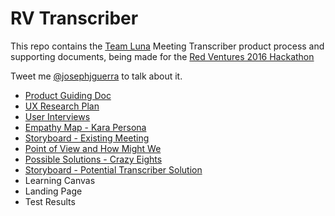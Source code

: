 # RV Transcriber

This repo contains the [Team Luna](http://teamluna.co/) Meeting Transcriber product process and supporting documents, being made for the [Red Ventures 2016 Hackathon](https://www.redventures.com/hackathon/)

Tweet me [@josephjguerra](https://twitter.com/josephjguerra) to talk about it.

- [Product Guiding Doc](https://github.com/josephjguerra/rv-transcriber/blob/master/RVHackathonMeetingTranscriberGuidingDoc.pdf)
- [UX Research Plan](https://github.com/josephjguerra/rv-transcriber/blob/master/UXResearchPlan-MeetingTranscriber.pdf)
- [User Interviews](https://github.com/josephjguerra/rv-transcriber/blob/master/MeetingTranscriber-UserInterviews.pdf)
- [Empathy Map - Kara Persona](https://github.com/josephjguerra/rv-transcriber/blob/master/EmpathyMap-KaraMeetingRecorderValidation.png)
- [Storyboard - Existing Meeting](https://github.com/josephjguerra/rv-transcriber/blob/master/StoryboardKaraExistingMeeting.pdf)
- [Point of View and How Might We](https://github.com/josephjguerra/rv-transcriber/blob/master/POV_HMW.pdf)
- [Possible Solutions - Crazy Eights](https://github.com/josephjguerra/rv-transcriber/blob/master/PossibileSolutionsListCrazyEights.pdf)
- [Storyboard - Potential Transcriber Solution](https://github.com/josephjguerra/rv-transcriber/blob/master/StoryboardKaraProposedMeeting.pdf)
- Learning Canvas
- Landing Page
- Test Results